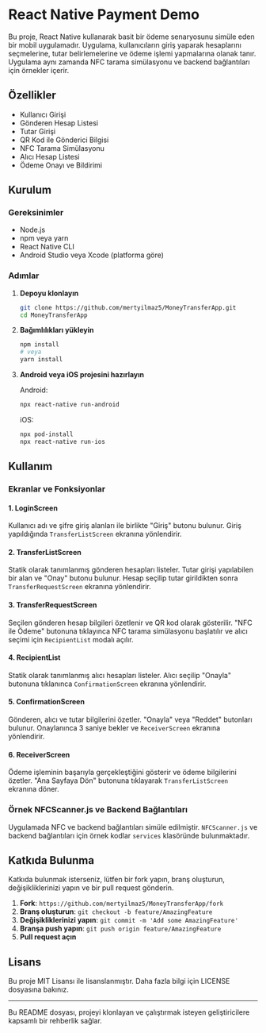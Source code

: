 # React Native Payment Demo

Bu proje, React Native kullanarak basit bir ödeme senaryosunu simüle eden bir mobil uygulamadır. Uygulama, kullanıcıların giriş yaparak hesaplarını seçmelerine, tutar belirlemelerine ve ödeme işlemi yapmalarına olanak tanır. Uygulama aynı zamanda NFC tarama simülasyonu ve backend bağlantıları için örnekler içerir.

## Özellikler

- Kullanıcı Girişi
- Gönderen Hesap Listesi
- Tutar Girişi
- QR Kod ile Gönderici Bilgisi
- NFC Tarama Simülasyonu
- Alıcı Hesap Listesi
- Ödeme Onayı ve Bildirimi

## Kurulum

### Gereksinimler

- Node.js
- npm veya yarn
- React Native CLI
- Android Studio veya Xcode (platforma göre)

### Adımlar

1. **Depoyu klonlayın**

   ```bash
   git clone https://github.com/mertyilmaz5/MoneyTransferApp.git
   cd MoneyTransferApp
   ```

2. **Bağımlılıkları yükleyin**

   ```bash
   npm install
   # veya
   yarn install
   ```

3. **Android veya iOS projesini hazırlayın**

   Android:

   ```bash
   npx react-native run-android
   ```

   iOS:

   ```bash
   npx pod-install
   npx react-native run-ios
   ```

## Kullanım

### Ekranlar ve Fonksiyonlar

#### 1. LoginScreen

Kullanıcı adı ve şifre giriş alanları ile birlikte "Giriş" butonu bulunur. Giriş yapıldığında `TransferListScreen` ekranına yönlendirir.

#### 2. TransferListScreen

Statik olarak tanımlanmış gönderen hesapları listeler. Tutar girişi yapılabilen bir alan ve "Onay" butonu bulunur. Hesap seçilip tutar girildikten sonra `TransferRequestScreen` ekranına yönlendirir.

#### 3. TransferRequestScreen

Seçilen gönderen hesap bilgileri özetlenir ve QR kod olarak gösterilir. "NFC ile Ödeme" butonuna tıklayınca NFC tarama simülasyonu başlatılır ve alıcı seçimi için `RecipientList` modalı açılır.

#### 4. RecipientList

Statik olarak tanımlanmış alıcı hesapları listeler. Alıcı seçilip "Onayla" butonuna tıklanınca `ConfirmationScreen` ekranına yönlendirir.

#### 5. ConfirmationScreen

Gönderen, alıcı ve tutar bilgilerini özetler. "Onayla" veya "Reddet" butonları bulunur. Onaylanınca 3 saniye bekler ve `ReceiverScreen` ekranına yönlendirir.

#### 6. ReceiverScreen

Ödeme işleminin başarıyla gerçekleştiğini gösterir ve ödeme bilgilerini özetler. "Ana Sayfaya Dön" butonuna tıklayarak `TransferListScreen` ekranına döner.

### Örnek NFCScanner.js ve Backend Bağlantıları

Uygulamada NFC ve backend bağlantıları simüle edilmiştir. `NFCScanner.js` ve backend bağlantıları için örnek kodlar `services` klasöründe bulunmaktadır.

## Katkıda Bulunma

Katkıda bulunmak isterseniz, lütfen bir fork yapın, branş oluşturun, değişikliklerinizi yapın ve bir pull request gönderin.

1. **Fork**: `https://github.com/mertyilmaz5/MoneyTransferApp/fork`
2. **Branş oluşturun**: `git checkout -b feature/AmazingFeature`
3. **Değişikliklerinizi yapın**: `git commit -m 'Add some AmazingFeature'`
4. **Branşa push yapın**: `git push origin feature/AmazingFeature`
5. **Pull request açın**

## Lisans

Bu proje MIT Lisansı ile lisanslanmıştır. Daha fazla bilgi için LICENSE dosyasına bakınız.

---

Bu README dosyası, projeyi klonlayan ve çalıştırmak isteyen geliştiricilere kapsamlı bir rehberlik sağlar.
